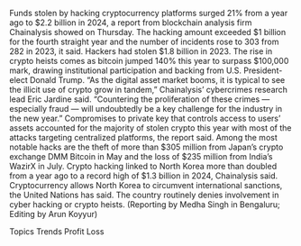 Funds stolen by hacking cryptocurrency platforms surged 21% from a year ago to $2.2 billion in 2024, a report from blockchain analysis firm Chainalysis showed on Thursday.
The hacking amount exceeded $1 billion for the fourth straight year and the number of incidents rose to 303 from 282 in 2023, it said. Hackers had stolen $1.8 billion in 2023.
The rise in crypto heists comes as bitcoin jumped 140% this year to surpass $100,000 mark, drawing institutional participation and backing from U.S. President-elect Donald Trump.
“As the digital asset market booms, it is typical to see the illicit use of crypto grow in tandem,” Chainalysis’ cybercrimes research lead Eric Jardine said.
“Countering the proliferation of these crimes — especially fraud — will undoubtedly be a key challenge for the industry in the new year.”
Compromises to private key that controls access to users’ assets accounted for the majority of stolen crypto this year with most of the attacks targeting centralized platforms, the report said.
Among the most notable hacks are the theft of more than $305 million from Japan’s crypto exchange DMM Bitcoin in May and the loss of $235 million from India’s WazirX in July.
Crypto hacking linked to North Korea more than doubled from a year ago to a record high of $1.3 billion in 2024, Chainalysis said.
Cryptocurrency allows North Korea to circumvent international sanctions, the United Nations has said. The country routinely denies involvement in cyber hacking or crypto heists.
(Reporting by Medha Singh in Bengaluru; Editing by Arun Koyyur)

Topics
Trends
Profit Loss
